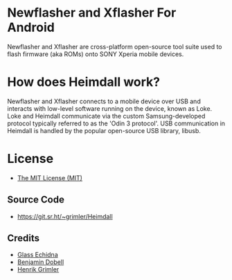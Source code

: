 # Newflasher and Xflasher For Android
Newflasher and Xflasher are cross-platform open-source tool suite used to flash firmware (aka ROMs) onto SONY Xperia mobile devices.

# How does Heimdall work?
Newflasher and Xflasher connects to a mobile device over USB and interacts with low-level software running on the device, known as Loke. Loke and Heimdall communicate via the custom Samsung-developed protocol typically referred to as the 'Odin 3 protocol'.
USB communication in Heimdall is handled by the popular open-source USB library, libusb.

# License
* [The MIT License (MIT)](https://raw.githubusercontent.com/Benjamin-Dobell/Heimdall/master/LICENSE)

## Source Code
* https://git.sr.ht/~grimler/Heimdall

## Credits
* [Glass Echidna](https://glassechidna.com.au)
* [Benjamin Dobell](https://github.com/Benjamin-Dobell)
* [Henrik Grimler](https://github.com/Grimler91)
